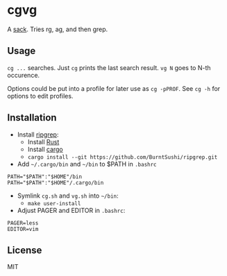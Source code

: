 cgvg
====

A [sack](https://github.com/sampson-chen/sack). Tries rg, ag, and then grep.

Usage
-----
`cg ...` searches.
Just `cg` prints the last search result.
`vg N` goes to N-th occurence.

Options could be put into a profile for later use as `cg -pPROF`.
See `cg -h` for options to edit profiles.

Installation
------------
- Install [ripgrep](https://github.com/BurntSushi/ripgrep):
  * Install [Rust](https://rust-lang.org)
  * Install [cargo](https://crates.io)
  * `cargo install --git https://github.com/BurntSushi/ripgrep.git`
- Add `~/.cargo/bin` and `~/bin` to $PATH in `.bashrc`
```
PATH="$PATH":"$HOME"/bin
PATH="$PATH":"$HOME"/.cargo/bin
```
- Symlink `cg.sh` and `vg.sh` into `~/bin`:
  * `make user-install`
- Adjust PAGER and EDITOR in `.bashrc`:
```
PAGER=less
EDITOR=vim
```

License
-------
MIT
